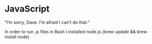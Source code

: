 # JavaScript
“I’m sorry, Dave. I’m afraid I can’t do that.”

In order to run .js files in Bash I installed node.js (brew update && brew install node)
